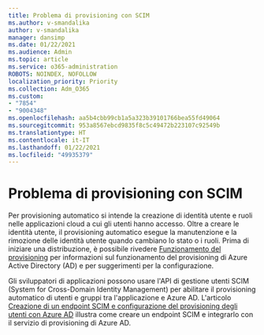 ```yaml
---
title: Problema di provisioning con SCIM
ms.author: v-smandalika
author: v-smandalika
manager: dansimp
ms.date: 01/22/2021
ms.audience: Admin
ms.topic: article
ms.service: o365-administration
ROBOTS: NOINDEX, NOFOLLOW
localization_priority: Priority
ms.collection: Adm_O365
ms.custom:
- "7854"
- "9004348"
ms.openlocfilehash: aa5b4cbb99cb1a5a323b39101766bea55fd49064
ms.sourcegitcommit: 953a8567ebcd9835f8c5c49472b223107c92549b
ms.translationtype: HT
ms.contentlocale: it-IT
ms.lasthandoff: 01/22/2021
ms.locfileid: "49935379"
---
```

# <a name="scim-provisioning-issue"></a>Problema di provisioning con SCIM

Per provisioning automatico si intende la creazione di identità utente e ruoli nelle applicazioni cloud a cui gli utenti hanno accesso. Oltre a creare le identità utente, il provisioning automatico esegue la manutenzione e la rimozione delle identità utente quando cambiano lo stato o i ruoli. Prima di iniziare una distribuzione, è possibile rivedere [Funzionamento del provisioning](https://docs.microsoft.com/azure/active-directory/app-provisioning/how-provisioning-works) per informazioni sul funzionamento del provisioning di Azure Active Directory (AD) e per suggerimenti per la configurazione.

Gli sviluppatori di applicazioni possono usare l'API di gestione utenti SCIM (System for Cross-Domain Identity Management) per abilitare il provisioning automatico di utenti e gruppi tra l'applicazione e Azure AD. L'articolo [Creazione di un endpoint SCIM e configurazione del provisioning degli utenti con Azure AD](https://docs.microsoft.com/azure/active-directory/app-provisioning/use-scim-to-provision-users-and-groups) illustra come creare un endpoint SCIM e integrarlo con il servizio di provisioning di Azure AD.




